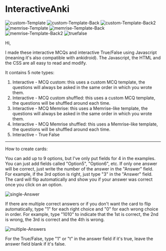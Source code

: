 # InteractiveAnki
<img src="https://i.ibb.co/NNX2Vjh/custom-Template.png" alt="custom-Template" border="0">
<img src="https://i.ibb.co/5GmBrHf/custom-Template-Back.png" alt="custom-Template-Back" border="0">
<img src="https://i.ibb.co/HV49RNq/custom-Template-Back2.png" alt="custom-Template-Back2" border="0">
<img src="https://i.ibb.co/987Fp7P/memrise-Template.png" alt="memrise-Template" border="0">
<img src="https://i.ibb.co/2gv9n8g/memrise-Template-Back.png" alt="memrise-Template-Back" border="0">
<img src="https://i.ibb.co/f0kmvys/memrise-Template-Back2.png" alt="memrise-Template-Back2" border="0">
<img src="https://i.ibb.co/mDgr7wy/truefalse.png" alt="truefalse" border="0">


Hi,

I made these interactive MCQs and interactive True/False using Javascript (meaning it's also compatible with ankidroid).
The Javascript, the HTML and the CSS are all easy to read and modify.

It contains 5 note types:
1) Interactive - MCQ custom: this uses a custom MCQ template, the questions will always be asked in the same order in which you wrote them.
2) Interactive - MCQ custom shuffled: this uses a custom MCQ template, the questions will be shuffled around each time.
3) Interactive - MCQ Memrise: this uses a Memrise-like template, the questions will always be asked in the same order in which you wrote them.
4) Interactive - MCQ Memrise shuffled: this uses a Memrise-like template, the questions will be shuffled around each time.
5) Interactive - True False
___________________________

How to create cards:

You can add up to 9 options, but I've only put fields for 4 in the examples. You can just add fields called "Option5", "Option6", etc.
If only one answer will be correct, just write the number of the answer in the "Answer" field. For example, if the 3rd option is right, just type "3" in the "Answer" field. The card will flip automatically and show you if your answer was correct once you click on an option.

<img src="https://i.ibb.co/fQq9jBB/single-Answer.png" alt="single-Answer" border="0">

If there are multiple correct answers or if you don't want the card to flip automatically, type "1" for each right choice and "0" for each wrong choice in order. For example, type "1010" to indicate that the 1st is correct, the 2nd is wrong, the 3rd is correct and the 4th is wrong.

<img src="https://i.ibb.co/tqQBYKm/multiple-Answers.png" alt="multiple-Answers" border="0">

For the True/False, type "1" or "t" in the answer field if it's true, leave the answer field blank if it's false.
